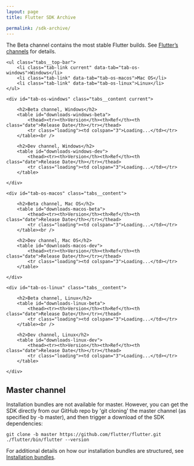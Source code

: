 ```yaml
---
layout: page
title: Flutter SDK Archive

permalink: /sdk-archive/
---
```


The Beta channel contains the most stable Flutter builds. See [Flutter’s
channels](https://github.com/flutter/flutter/wiki/Flutter-build-release-channels)
for details.

<div id="tab-set-os" class="sdk-archives">

	<ul class="tabs__top-bar">
		<li class="tab-link current" data-tab="tab-os-windows">Windows</li>
		<li class="tab-link" data-tab="tab-os-macos">Mac OS</li>
		<li class="tab-link" data-tab="tab-os-linux">Linux</li>
	</ul>

	<div id="tab-os-windows" class="tabs__content current">

		<h2>Beta channel, Windows</h2>
		<table id="downloads-windows-beta">
			<thead><tr><th>Version</th><th>Ref</th><th class="date">Release Date</th></tr></thead>
			<tr class="loading"><td colspan="3">Loading...</td></tr>
		</table><br />

		<h2>Dev channel, Windows</h2>
		<table id="downloads-windows-dev">
			<thead><tr><th>Version</th><th>Ref</th><th class="date">Release Date</th></tr></thead>
			<tr class="loading"><td colspan="3">Loading...</td></tr>
		</table>

	</div>

	<div id="tab-os-macos" class="tabs__content">
	
		<h2>Beta channel, Mac OS</h2>
		<table id="downloads-macos-beta">
			<thead><tr><th>Version</th><th>Ref</th><th class="date">Release Date</th></tr></thead>
			<tr class="loading"><td colspan="3">Loading...</td></tr>
		</table><br />

		<h2>Dev channel, Mac OS</h2>
		<table id="downloads-macos-dev">
			<thead><tr><th>Version</th><th>Ref</th><th class="date">Release Date</th></tr></thead>
			<tr class="loading"><td colspan="3">Loading...</td></tr>
		</table>

	</div>

	<div id="tab-os-linux" class="tabs__content">

		<h2>Beta channel, Linux</h2>
		<table id="downloads-linux-beta">
			<thead><tr><th>Version</th><th>Ref</th><th class="date">Release Date</th></tr></thead>
			<tr class="loading"><td colspan="3">Loading...</td></tr>
		</table><br />
		
		<h2>Dev channel, Linux</h2>
		<table id="downloads-linux-dev">
			<thead><tr><th>Version</th><th>Ref</th><th class="date">Release Date</th></tr></thead>
			<tr class="loading"><td colspan="3">Loading...</td></tr>
		</table>

	</div>

</div>

## Master channel

Installation bundles are not available for master. However, you can get the SDK
directly from our GitHub repo by 'git cloning' the master channel (as
specified by -b master), and then trigger a download of the SDK dependencies:

```terminal
git clone -b master https://github.com/flutter/flutter.git
./flutter/bin/flutter --version
```

For additional details on how our installation bundles are structured, see
[Installation bundles](https://github.com/flutter/flutter/wiki/Flutter-Installation-Bundles).
